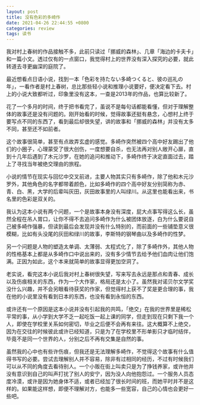 ```yaml
---
layout: post
title: 没有色彩的多崎作
date: 2021-04-26 22:44:55 +0800
categories: review
tags: 读书
---
```


我对村上春树的作品接触不多，此前只读过「挪威的森林」、几章「海边的卡夫卡」和一篇小文。透过仅有的一点窗口，我觉得村上的世界没有深入探究的必要，就此转道去寻更幽深的庭院了。

最近想看点日语小说，找到一本「色彩を持たない多崎つくると、彼の巡礼の年」，一看作者是村上春树，总比那些轻小说和推理小说要好，便决定看下去。村上的小说大致都听过，印象里没有这本，一查是2013年的作品，也算比较新了。

花了一个多月的时间，终于把书看完了，虽说不是每句话都能看懂，但对于理解整体的故事还是没有问题的。刚开始看的时候，觉得故事还挺有悬念，心想村上终于要写点不同的东西了，看到最后却很失望，讲的故事和「挪威的森林」并没有太多不同，甚至还不如前者。

这个故事很简单，甚至有点故弄玄虚的感觉。多崎作突然被四个高中好友踢出了他们的小圈子，心理蒙受了很大创伤，一度想要自杀，也无法再对别人敞开心扉，直到十几年后遇到了木元沙罗，在她的追问和推动下，多崎作终于决定直面过去，踏上了寻找当年被绝交理由的旅程。

小说的情节在现实与回忆中交叉前进，主要人物其实只有多崎作，除了他和木元沙罗外，其他角色的名字都带着颜色，比如多崎作的四个高中好友分别简称为赤、青、白、黑，大学的后辈叫灰田，灰田故事里的人叫绿川。从这里也能看出来，书名里的色彩是双关的。

我认为这本小说有两个问题，一个是故事本身没有深度，屁大点事写得这么长，虽然全程在吊人胃口，让你不得不去追问多崎作为什么被团体放逐，白为什么要说自己被多崎作强暴，但读到最后会发现并没有什么特别的，而前面的一些铺垫意义很模糊，比如有头没尾的灰田和绿川的故事，李斯特的钢琴曲以及多崎作的性梦。

另一个问题是人物的塑造太单调、太薄弱、太程式化了，除了多崎作外，其他人物的性格基本上都是从多崎作口中说出来的，没有多少情节去给予他们血肉让他们饱满。正因为如此，这个本来就简单的故事显得更加空洞了。

老实说，看完这本小说后我对村上春树很失望，写来写去永远是那点和青春、成长以及伤痕相关的东西，作为一个大作家，格局还是太小了。虽然我对诺贝尔文学奖没什么兴趣，并不会另眼看待获奖的作家，但觉得村上获不了奖是更合理的事，我在他的小说里没有看到日本的东西，也没有看到永恒的东西。

或许还有一个原因是这本小说并没有引起我的共鸣，「绝交」在我的世界里是稀松平常的事，从小学到大学不乏一起吃饭一起上课的同学，但走到现在只剩下我一个人，即使在学校里关系如何密切，毕业之后便不会再有来往。这大概算不上绝交，因为在交往的时候彼此或许已经知道，只是为了在学校里不形单影只才临时结伴，毕竟不是同一个世界的人，分别之后不再有交集是自然的事。

虽然我的心中也有些许伤痕，但我还是无法理解多崎作，不觉得这个故事有什么值得书写的必要。尝试去理解别人并不容易，除非有过相同的经历，不过有时候我们可以从不同的角度去看待别人。一个小贩在街上叫卖只是为了挣钱养家，或许他并没有意识到自己的叫声打扰了别人的安宁，因为没人向他抱怨过。一个服务人员态度冷漠，或许是因为她身体不适，或者已经加了很长时间的班，而她平时并不是这样的。如果能这样想，即便不理解对方，也能多一些宽容，自己的心情也会更好一些吧。
